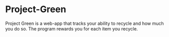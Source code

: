 # Project-Green

Project Green is a web-app that tracks your ability to recycle and how much you do so. The program rewards you for each item you recycle.